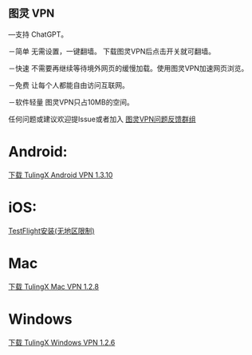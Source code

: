 ## 图灵 VPN 

—支持 ChatGPT。

－简单 无需设置，一键翻墙。 下载图灵VPN后点击开关就可翻墙。

－快速 不需要再继续等待境外网页的缓慢加载。使用图灵VPN加速网页浏览。

－免费 让每个人都能自由访问互联网。

－软件轻量 图灵VPN只占10MB的空间。

任何问题或建议欢迎提Issue或者加入 [图灵VPN问题反馈群组](https://t.me/joinchat/hQIgjjh2XnNiNzU1)


# Android:

[下载 TulingX Android VPN 1.3.10](https://f002.backblazeb2.com/file/tulingx/Android/ReleaseNew/iturling.apk) 

# iOS:
[TestFlight安装(无地区限制)](https://testflight.apple.com/join/XLq75oK4)

# Mac
[下载 TulingX Mac VPN 1.2.8](https://f002.backblazeb2.com/file/tulingx/Mac/ReleaseNew/TulingX.dmg) 


# Windows
[下载 TulingX Windows VPN 1.2.6](https://f002.backblazeb2.com/file/tulingx/Windows/tulingx_setup.exe)

